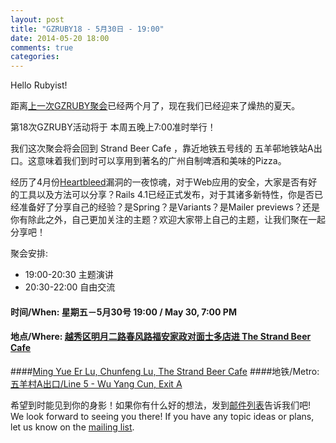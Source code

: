```yaml
---
layout: post
title: "GZRUBY18 - 5月30日 - 19:00"
date: 2014-05-20 18:00
comments: true
categories: 
---
```


Hello Rubyist!

距离[上一次GZRUBY聚会](http://www.gzruby.org/blog/2014/03/18/gzruby-march-2014/)已经两个月了，现在我们已经迎来了燥热的夏天。

第18次GZRUBY活动将于 本周五晚上7:00准时举行！

我们这次聚会将会回到 Strand Beer Cafe ，靠近地铁五号线的 五羊邨地铁站A出口。这意味着我们到时可以享用到著名的广州自制啤酒和美味的Pizza。

经历了4月份[Heartbleed](http://heartbleed.com)漏洞的一夜惊魂，对于Web应用的安全，大家是否有好的工具以及方法可以分享？Rails 4.1已经正式发布，对于其诸多新特性，你是否已经准备好了分享自己的经验？是Spring？是Variants？是Mailer previews？还是你有除此之外，自己更加关注的主题？欢迎大家带上自己的主题，让我们聚在一起分享吧！

聚会安排:
* 19:00-20:30 主题演讲
* 20:30-22:00 自由交流

#### 时间/When: 星期五－5月30号 19:00 / May 30, 7:00 PM
#### 地点/Where: [越秀区明月二路春风路福安家政对面士多店进 The Strand Beer Cafe](http://goo.gl/maps/zrsSK)
####[Ming Yue Er Lu, Chunfeng Lu, The Strand Beer Cafe](http://goo.gl/maps/zrsSK)
####地铁/Metro: [五羊村A出口/Line 5 - Wu Yang Cun, Exit A](http://www.exploregz.com/metro/pedia/station/wuyangcun/)


希望到时能见到你的身影！如果你有什么好的想法，发到[邮件列表](https://groups.google.com/forum/?fromgroups#!forum/gzruby)告诉我们吧!
We look forward to seeing you there! If you have any topic ideas or plans, let us know on the [mailing list](https://groups.google.com/forum/?fromgroups#!forum/gzruby).
